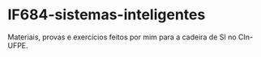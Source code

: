 # IF684-sistemas-inteligentes
Materiais, provas e exercícios feitos por mim para a cadeira de SI no CIn-UFPE.

